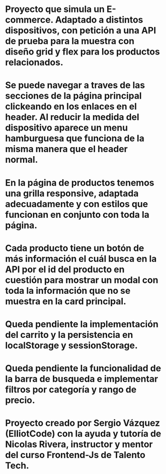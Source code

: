 # Proyecto que simula un E-commerce. Adaptado a distintos dispositivos, con petición a una API de prueba para la muestra con diseño grid y flex para los productos relacionados.
# Se puede navegar a traves de las secciones de la página principal clickeando en los enlaces en el header. Al reducir la medida del dispositivo aparece un menu hamburguesa que funciona de la misma manera que el header normal.
# En la página de productos tenemos una grilla responsive, adaptada adecuadamente y con estilos que funcionan en conjunto con toda la página.
# Cada producto tiene un botón de más información el cuál busca en la API por el id del producto en cuestión para mostrar un modal con toda la información que no se muestra en la card principal.
# Queda pendiente la implementación del carrito y la persistencia en localStorage y sessionStorage.
# Queda pendiente la funcionalidad de la barra de busqueda e implementar filtros por categoría y rango de precio.
# Proyecto creado por Sergio Vázquez (ElliotCode) con la ayuda y tutoría de Nicolas Rivera, instructor y mentor del curso Frontend-Js de Talento Tech.
